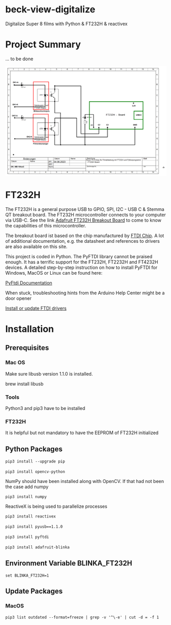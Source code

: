 # beck-view-digitalize
Digitalize Super 8 films with Python &amp; FT232H &amp; reactivex 

# Project Summary

... to be done

![FT232H](./assets/img/FT232-Board_Optocoupler.png)

# FT232H

The FT232H is a general purpose USB to GPIO, SPI, I2C - USB C & Stemma QT breakout board. The FT232H microcontroller 
connects to your computer via USB-C. See the link [Adafruit FT232H Breakout Board](https://www.adafruit.com/product/2264) 
to come to know the capabilities of this microcontroller.

The breakout board ist based on the chip manufactured by [FTDI Chip](https://ftdichip.com/products/ft232hq/). A lot of
additional documentation, e.g. the datasheet and references to drivers are also available on this site.

This project is coded in Python. The PyFTDI library cannot be praised enough. It has a terrific support for the FT232H, FT2232H and FT4232H devices.
A detailed step-by-step instruction on how to install PyFTDI for Windows, MacOS or Linux can be found here:

[PyFtdi Documentation](https://eblot.github.io/pyftdi/)

When stuck, troubleshooting hints from the Arduino Help Center might be a door opener

[Install or update FTDI drivers](https://support.arduino.cc/hc/en-us/articles/4411305694610-Install-or-update-FTDI-drivers)

# Installation

## Prerequisites

###  Mac OS

Make sure libusb version 1.1.0 is installed.

brew install libusb

### Tools

Python3 and pip3 have to be installed

### FT232H

It is helpful but not mandatory to have the EEPROM of FT232H initialized

## Python Packages 

```
pip3 install --upgrade pip

pip3 install opencv-python
```
NumPy should have been installed along with OpenCV. If that had not been the case add numpy
```
pip3 install numpy
```
ReactiveX is being used to parallelize processes
```
pip3 install reactivex

pip3 install pyusb==1.1.0

pip3 install pyftdi

pip3 install adafruit-blinka

```

## Environment Variable BLINKA_FT232H

```
set BLINKA_FT232H=1
```

## Update Packages

### MacOS
```
pip3 list outdated --format=freeze | grep -v '^\-e' | cut -d = -f 1 
```
